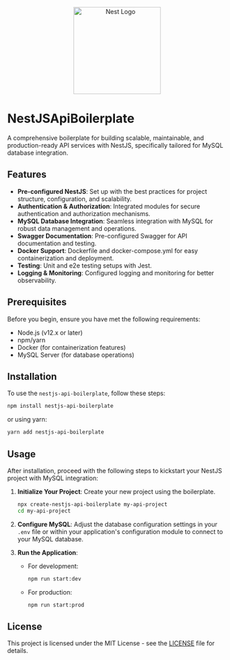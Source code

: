 <p align="center">
  <a href="http://nestjs.com/" target="blank"><img src="https://nestjs.com/img/logo-small.svg" width="200" alt="Nest Logo" /></a>
</p>

# NestJSApiBoilerplate

A comprehensive boilerplate for building scalable, maintainable, and production-ready API services with NestJS, specifically tailored for MySQL database integration.

## Features

- **Pre-configured NestJS**: Set up with the best practices for project structure, configuration, and scalability.
- **Authentication & Authorization**: Integrated modules for secure authentication and authorization mechanisms.
- **MySQL Database Integration**: Seamless integration with MySQL for robust data management and operations.
- **Swagger Documentation**: Pre-configured Swagger for API documentation and testing.
- **Docker Support**: Dockerfile and docker-compose.yml for easy containerization and deployment.
- **Testing**: Unit and e2e testing setups with Jest.
- **Logging & Monitoring**: Configured logging and monitoring for better observability.

## Prerequisites

Before you begin, ensure you have met the following requirements:

- Node.js (v12.x or later)
- npm/yarn
- Docker (for containerization features)
- MySQL Server (for database operations)

## Installation

To use the `nestjs-api-boilerplate`, follow these steps:

```bash
npm install nestjs-api-boilerplate
```

or using yarn:

```bash
yarn add nestjs-api-boilerplate
```

## Usage

After installation, proceed with the following steps to kickstart your NestJS project with MySQL integration:

1. **Initialize Your Project**: Create your new project using the boilerplate.

   ```bash
   npx create-nestjs-api-boilerplate my-api-project
   cd my-api-project
   ```

2. **Configure MySQL**: Adjust the database configuration settings in your `.env` file or within your application's configuration module to connect to your MySQL database.

3. **Run the Application**:

   - For development:

     ```bash
     npm run start:dev
     ```

   - For production:

     ```bash
     npm run start:prod
     ```

## License

This project is licensed under the MIT License - see the [LICENSE](LICENSE) file for details.
